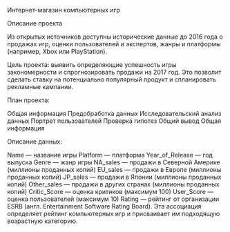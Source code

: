 Интернет-магазин компьютерных игр 

Описание проекта

Из открытых источников доступны исторические данные до 2016 года о продажах игр, оценки пользователей и экспертов, жанры и платформы (например, Xbox или PlayStation).

Цель проекта: выявить определяющие успешность игры закономерности и спрогнозировать продажи на 2017 год. Это позволит сделать ставку на потенциально популярный продукт и спланировать рекламные кампании.

План проекта:

Общая информация
Предобработка данных
Исследовательский анализ данных
Портрет пользователей
Проверка гипотез
Общий вывод
Общая информация


Описание данных:

Name — название игры
Platform — платформа
Year_of_Release — год выпуска
Genre — жанр игры
NA_sales — продажи в Северной Америке (миллионы проданных копий)
EU_sales — продажи в Европе (миллионы проданных копий)
JP_sales — продажи в Японии (миллионы проданных копий)
Other_sales — продажи в других странах (миллионы проданных копий)
Critic_Score — оценка критиков (максимум 100)
User_Score — оценка пользователей (максимум 10)
Rating — рейтинг от организации ESRB (англ. Entertainment Software Rating Board). Эта ассоциация определяет рейтинг компьютерных игр и присваивает им подходящую возрастную категорию.
